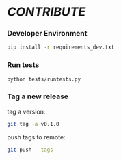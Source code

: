 # _CONTRIBUTE_

### Developer Environment

```bash
pip install -r requirements_dev.txt
``` 

### Run tests

```bash
python tests/runtests.py
```


### Tag a new release

tag a version:

```bash
git tag -a v0.1.0
```

push tags to remote:

```bash
git push --tags
```
